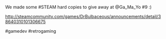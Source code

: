 We made some #STEAM hard copies to give away at @Ga_Ma_Yo #9 :)

http://steamcommunity.com/games/DrBulbaceous/announcements/detail/38640310101306675

#gamedev #retrogaming 